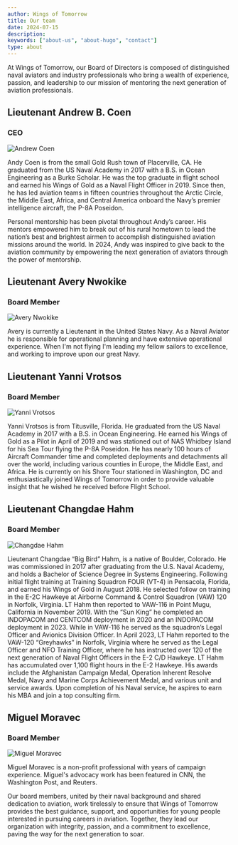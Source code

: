 ```yaml
---
author: Wings of Tomorrow
title: Our team
date: 2024-07-15
description:
keywords: ["about-us", "about-hugo", "contact"]
type: about
---
```


At Wings of Tomorrow, our Board of Directors is composed of distinguished naval aviators and industry professionals who bring a wealth of experience, passion, and leadership to our mission of mentoring the next generation of aviation professionals.

## Lieutenant Andrew B. Coen
### CEO

![Andrew Coen](/andrew.jpg)

Andy Coen is from the small Gold Rush town of Placerville, CA. He graduated from the US Naval Academy in 2017 with a B.S. in Ocean Engineering as a Burke Scholar. He was the top graduate in flight school and earned his Wings of Gold as a Naval Flight Officer in 2019. Since then, he has led aviation teams in fifteen countries throughout the Arctic Circle, the Middle East, Africa, and Central America onboard the Navy’s premier intelligence aircraft, the P-8A Poseidon. 

Personal mentorship has been pivotal throughout Andy’s career. His mentors empowered him to break out of his rural hometown to lead the nation’s best and  brightest airmen to accomplish distinguished aviation missions around the world. In 2024, Andy was inspired to give back to the aviation community by empowering the next generation of aviators through the power of mentorship. 

## Lieutenant Avery Nwokike
### Board Member

![Avery Nwokike](/avery.PNG)

Avery is currently a Lieutenant in the United States Navy. As a Naval Aviator he is responsible for operational planning and have extensive operational experience. When I'm not flying I'm leading my fellow sailors to excellence, and working to improve upon our great Navy. 

## Lieutenant Yanni Vrotsos
### Board Member

![Yanni Vrotsos](/yanni.PNG)

Yanni Vrotsos is from Titusville, Florida. He graduated from the US Naval Academy in 2017 with a B.S. in Ocean Engineering. He earned his Wings of Gold as a Pilot in April of 2019 and was stationed out of NAS Whidbey Island for his Sea Tour flying the P-8A Poseidon. He has nearly 100 hours of Aircraft Commander time and completed deployments and detachments all over the world, including various counties in Europe, the Middle East, and Africa. He is currently on his Shore Tour stationed in Washington, DC and enthusiastically joined Wings of Tomorrow in order to provide valuable insight that he wished he received before Flight School. 

## Lieutenant Changdae Hahm
### Board Member

![Changdae Hahm](/changdae.PNG)

Lieutenant Changdae “Big Bird” Hahm, is a native of Boulder, Colorado. He was commissioned in 2017 after graduating from the U.S. Naval Academy, and holds a Bachelor of Science Degree in Systems Engineering. Following initial flight training at Training Squadron FOUR (VT-4) in Pensacola, Florida, and earned his Wings of Gold in August 2018. He selected follow on training in the E-2C Hawkeye at Airborne Command &amp; Control Squadron (VAW) 120 in Norfolk, Virginia. LT Hahm then reported to VAW-116 in Point Mugu, California in November 2019. With the “Sun King” he completed an INDOPACOM and CENTCOM deployment in 2020 and an INDOPACOM deployment in 2023. While in VAW-116 he served as the squadron’s Legal Officer and Avionics Division Officer. In April 2023, LT Hahm reported to the VAW-120 “Greyhawks” in Norfolk, Virginia where he served as the Legal Officer and NFO Training Officer, where he has instructed over 120 of the next generation of Naval Flight Officers in the E-2 C/D Hawkeye. LT Hahm has accumulated over 1,100 flight hours in the E-2 Hawkeye. His awards include the Afghanistan Campaign Medal, Operation Inherent Resolve Medal, Navy and Marine Corps Achievement Medal, and various unit and service awards. Upon completion of his Naval service, he aspires to earn his MBA and join a top consulting firm.

## Miguel Moravec
### Board Member

![Miguel Moravec](/miguel.jpg)

Miguel Moravec is a non-profit professional with years of campaign experience. Miguel's advocacy work has been featured in CNN, the Washington Post, and Reuters.

Our board members, united by their naval background and shared dedication to aviation, work tirelessly to ensure that Wings of Tomorrow provides the best guidance, support, and opportunities for young people interested in pursuing careers in aviation. Together, they lead our organization with integrity, passion, and a commitment to excellence, paving the way for the next generation to soar.





